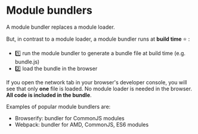 # Module bundlers

A module bundler replaces a module loader.

But, in contrast to a module loader, a module bundler runs at **build time** :star: :

- :one: run the module bundler to generate a bundle file at build time (e.g. bundle.js)
- :two: load the bundle in the browser

If you open the network tab in your browser's developer console, you will see that only **one** file is loaded. No module loader is needed in the browser. **All code is included in the bundle**.

Examples of popular module bundlers are:

- Browserify: bundler for CommonJS modules
- Webpack: bundler for AMD, CommonJS, ES6 modules

